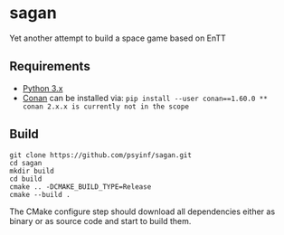 # sagan

Yet another attempt to build a space game based on EnTT

## Requirements
* [Python 3.x](https://python.org)
* [Conan](https://conan.io) can be installed via: `pip install --user conan==1.60.0
**  conan 2.x.x is currently not in the scope`

## Build
```
git clone https://github.com/psyinf/sagan.git
cd sagan
mkdir build
cd build
cmake .. -DCMAKE_BUILD_TYPE=Release
cmake --build .
```
The CMake configure step should download all dependencies either as binary or as source code and start to build them. 

